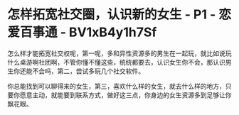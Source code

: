 # 怎样拓宽社交圈，认识新的女生 - P1 - 恋爱百事通 - BV1xB4y1h7Sf

怎么样才能拓宽社交权呢，第一呢，多和异性资源多的男生在一起玩，就比如说玩什么桌游啊社团啊，不管你懂不懂这些，统统都要去，认识女生你不会，那认识男生你还能不会吗，第二，尝试多玩几个社交软件。

你总能找到可以聊得来的女生，第三，喜欢什么样的女生，就去什么样的地方，只要你愿意主动，就能要到联系方式，做好这三点，你身边的女生资源多到足够让你飘花眼。

